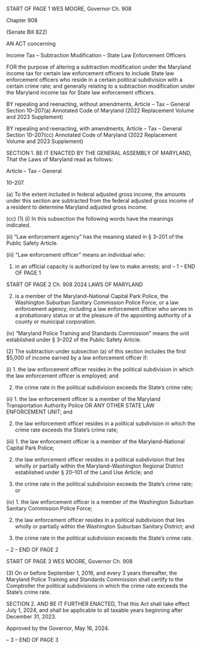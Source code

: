 START OF PAGE 1
WES MOORE, Governor Ch. 908

Chapter 908

(Senate Bill 822)

AN ACT concerning

Income Tax – Subtraction Modification – State Law Enforcement Officers

FOR the purpose of altering a subtraction modification under the Maryland income tax for
certain law enforcement officers to include State law enforcement officers who reside
in a certain political subdivision with a certain crime rate; and generally relating to
a subtraction modification under the Maryland income tax for State law enforcement
officers.

BY repealing and reenacting, without amendments,
Article – Tax – General
Section 10–207(a)
Annotated Code of Maryland
(2022 Replacement Volume and 2023 Supplement)

BY repealing and reenacting, with amendments,
Article – Tax – General
Section 10–207(cc)
Annotated Code of Maryland
(2022 Replacement Volume and 2023 Supplement)

SECTION 1. BE IT ENACTED BY THE GENERAL ASSEMBLY OF MARYLAND,
That the Laws of Maryland read as follows:

Article – Tax – General

10–207.

(a) To the extent included in federal adjusted gross income, the amounts under
this section are subtracted from the federal adjusted gross income of a resident to determine
Maryland adjusted gross income.

(cc) (1) (i) In this subsection the following words have the meanings
indicated.

(ii) “Law enforcement agency” has the meaning stated in § 3–201 of
the Public Safety Article.

(iii) “Law enforcement officer” means an individual who:

1. in an official capacity is authorized by law to make arrests;
and
– 1 –
END OF PAGE 1

START OF PAGE 2
Ch. 908 2024 LAWS OF MARYLAND

2. is a member of the Maryland–National Capital Park
Police, the Washington Suburban Sanitary Commission Police Force, or a law enforcement
agency, including a law enforcement officer who serves in a probationary status or at the
pleasure of the appointing authority of a county or municipal corporation.

(iv) “Maryland Police Training and Standards Commission” means
the unit established under § 3–202 of the Public Safety Article.

(2) The subtraction under subsection (a) of this section includes the first
$5,000 of income earned by a law enforcement officer if:

(i) 1. the law enforcement officer resides in the political
subdivision in which the law enforcement officer is employed; and

2. the crime rate in the political subdivision exceeds the
State’s crime rate;

(ii) 1. the law enforcement officer is a member of the Maryland
Transportation Authority Police OR ANY OTHER STATE LAW ENFORCEMENT UNIT; and

2. the law enforcement officer resides in a political
subdivision in which the crime rate exceeds the State’s crime rate;

(iii) 1. the law enforcement officer is a member of the
Maryland–National Capital Park Police;

2. the law enforcement officer resides in a political
subdivision that lies wholly or partially within the Maryland–Washington Regional District
established under § 20–101 of the Land Use Article; and

3. the crime rate in the political subdivision exceeds the
State’s crime rate; or

(iv) 1. the law enforcement officer is a member of the Washington
Suburban Sanitary Commission Police Force;

2. the law enforcement officer resides in a political
subdivision that lies wholly or partially within the Washington Suburban Sanitary District;
and

3. the crime rate in the political subdivision exceeds the
State’s crime rate.

– 2 –
END OF PAGE 2

START OF PAGE 3
WES MOORE, Governor Ch. 908

(3) On or before September 1, 2016, and every 3 years thereafter, the
Maryland Police Training and Standards Commission shall certify to the Comptroller the
political subdivisions in which the crime rate exceeds the State’s crime rate.

SECTION 2. AND BE IT FURTHER ENACTED, That this Act shall take effect July
1, 2024, and shall be applicable to all taxable years beginning after December 31, 2023.

Approved by the Governor, May 16, 2024.

– 3 –
END OF PAGE 3
